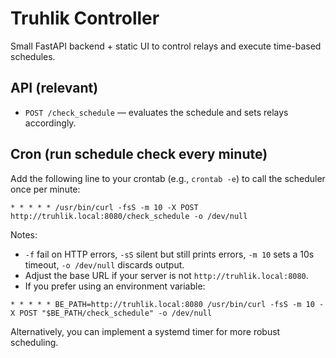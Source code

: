 # Truhlik Controller

Small FastAPI backend + static UI to control relays and execute time-based schedules.

## API (relevant)
- `POST /check_schedule` — evaluates the schedule and sets relays accordingly.

## Cron (run schedule check every minute)
Add the following line to your crontab (e.g., `crontab -e`) to call the scheduler once per minute:

```
* * * * * /usr/bin/curl -fsS -m 10 -X POST http://truhlik.local:8080/check_schedule -o /dev/null
```

Notes:
- `-f` fail on HTTP errors, `-sS` silent but still prints errors, `-m 10` sets a 10s timeout, `-o /dev/null` discards output.
- Adjust the base URL if your server is not `http://truhlik.local:8080`.
- If you prefer using an environment variable:

```
* * * * * BE_PATH=http://truhlik.local:8080 /usr/bin/curl -fsS -m 10 -X POST "$BE_PATH/check_schedule" -o /dev/null
```

Alternatively, you can implement a systemd timer for more robust scheduling.